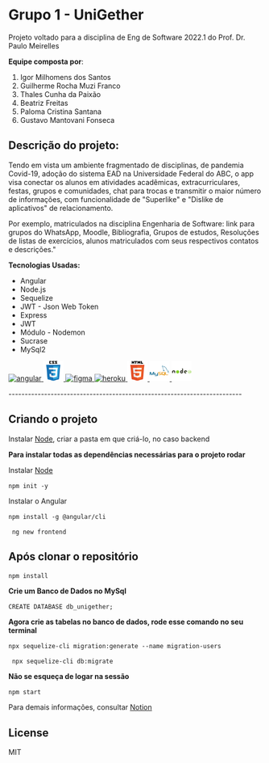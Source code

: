 # Grupo 1 - UniGether

<p>Projeto voltado para a disciplina de Eng de Software 2022.1 do Prof. Dr. Paulo Meirelles<p>

<strong>Equipe composta por</strong>:

1. Igor Milhomens dos Santos
1. Guilherme Rocha Muzi Franco
1. Thales Cunha da Paixão
1. Beatriz Freitas
1. Paloma Cristina Santana
1. Gustavo Mantovani Fonseca

<h2 class="code-line" data-line-start=6 data-line-end=7 ><a id="Descrio_do_projeto_6"></a>Descrição do projeto:</h2>
<p class="has-line-data" data-line-start="8" data-line-end="9">Tendo em vista um ambiente fragmentado de disciplinas, de pandemia Covid-19, adoção do sistema EAD na Universidade Federal do ABC, o app visa conectar os alunos em atividades acadêmicas, extracurriculares, festas, grupos e comunidades, chat para trocas e transmitir o maior número de informações, com funcionalidade de "Superlike" e "Dislike de aplicativos" de relacionamento.
 
Por exemplo, matriculados na disciplina Engenharia de Software: link para grupos do WhatsApp, Moodle, Bibliografia, Grupos de estudos, Resoluções de listas de exercícios, alunos matriculados com seus respectivos contatos e descrições."</p>
<p class="has-line-data" data-line-start="12" data-line-end="13">

<strong>Tecnologias Usadas:</strong></p>
<ul>
<li class="has-line-data" data-line-start="18" data-line-end="20">Angular</li>
<li class="has-line-data" data-line-start="17" data-line-end="18">Node.js</li>
<li class="has-line-data" data-line-start="19" data-line-end="20">Sequelize</li>
<li class="has-line-data" data-line-start="21" data-line-end="20">JWT - Json Web Token</li>
<li class="has-line-data" data-line-start="21" data-line-end="20">Express</li>
<li class="has-line-data" data-line-start="21" data-line-end="20">JWT</li>
<li class="has-line-data" data-line-start="21" data-line-end="20">Módulo -  Nodemon</li>
<li class="has-line-data" data-line-start="21" data-line-end="20">Sucrase</li>
<li class="has-line-data" data-line-start="21" data-line-end="20">MySql2</li>
</ul>

<p align="left"> <a href="https://angular.io" target="_blank" rel="noreferrer"> <img src="https://angular.io/assets/images/logos/angular/angular.svg" alt="angular" width="40" height="40"/> </a> <a href="https://www.w3schools.com/css/" target="_blank" rel="noreferrer"> <img src="https://raw.githubusercontent.com/devicons/devicon/master/icons/css3/css3-original-wordmark.svg" alt="css3" width="40" height="40"/> </a> <a href="https://www.figma.com/" target="_blank" rel="noreferrer"> <img src="https://www.vectorlogo.zone/logos/figma/figma-icon.svg" alt="figma" width="40" height="40"/> </a> <a href="https://heroku.com" target="_blank" rel="noreferrer"> <img src="https://www.vectorlogo.zone/logos/heroku/heroku-icon.svg" alt="heroku" width="40" height="40"/> </a> <a href="https://www.w3.org/html/" target="_blank" rel="noreferrer"> <img src="https://raw.githubusercontent.com/devicons/devicon/master/icons/html5/html5-original-wordmark.svg" alt="html5" width="40" height="40"/> </a> <a href="https://www.mysql.com/" target="_blank" rel="noreferrer"> <img src="https://raw.githubusercontent.com/devicons/devicon/master/icons/mysql/mysql-original-wordmark.svg" alt="mysql" width="40" height="40"/> </a> <a href="https://nodejs.org" target="_blank" rel="noreferrer"> <img src="https://raw.githubusercontent.com/devicons/devicon/master/icons/nodejs/nodejs-original-wordmark.svg" alt="nodejs" width="40" height="40"/> </a> </p>
------------------------------------------------------------------------
<h2 class="code-line" data-line-start=20 data-line-end=21 ><a id="CRIAR_PROJETO"></a>Criando o projeto</h2>
<p> Instalar <a href="https://nodejs.org/en/">Node</a>, criar a pasta em que criá-lo, no caso backend</p>
<p class="has-line-data" data-line-start="29" data-line-end="30"><strong>Para instalar todas as dependências necessárias para o projeto rodar</strong></p>
<p> Instalar <a href="https://nodejs.org/en/">Node</a></p>
<pre><code>npm init -y
</code></pre>
<p> Instalar o Angular 
<pre><code>npm install -g @angular/cli
</code></pre>
<pre><code> ng new frontend
</code></pre>

<h2 class="code-line" data-line-start=20 data-line-end=21 ><a id="ANTES_DE_COMEAR_A_DESENVOLVER_20"></a>Após clonar o repositório</h2>
<pre><code>npm install
</code></pre>
<p class="has-line-data" data-line-start="29" data-line-end="30"><strong>Crie um Banco de Dados no MySql</strong></p>
<pre><code>CREATE DATABASE db_unigether;
</code></pre>
<p class="has-line-data" data-line-start="29" data-line-end="30"><strong>Agora crie as tabelas no banco de dados, rode esse comando no seu terminal
</strong></p>
<pre><code>npx sequelize-cli migration:generate --name migration-users
</code></pre>
<pre><code> npx sequelize-cli db:migrate
</code></pre>
<p class="has-line-data" data-line-start="29" data-line-end="30"><strong>Não se esqueça de logar na sessão</strong></p>
<pre><code>npm start
</code></pre>

<p>Para demais informações, consultar <a href="https://plume-lodge-46a.notion.site/Projeto-MVC-Node-Angular-bc305f55ab064c75ac5897c7f00b0437">Notion</a></p>

## License

MIT




